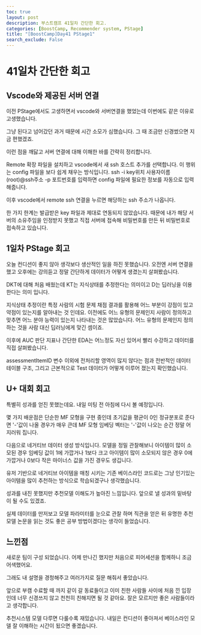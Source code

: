 ```yaml
---
toc: true
layout: post
description: 부스트캠프 41일차 간단한 회고.
categories: [BoostCamp, Recommender system, PStage]
title: "[BoostCamp]Day41 PStage1"
search_exclude: False
---
```

# 41일차 간단한 회고

## Vscode와 제공된 서버 연결

이전 PStage에서도 고생하면서 vscode와 서버연결을 했었는데 이번에도 같은 이유로 고생했습니다.

그냥 된다고 넘어갔던 과거 때문에 시간 소모가 심했습니다. 그 때 조금만 신경썼으면 지금 편했겠죠.

이런 점을 깨닳고 서버 연결에 대해 이해한 바를 간략히 정리합니다.

Remote 확장 파일을 설치하고 vscode에서 새 ssh 호스트 추가를 선택합니다. 이 행위는 config 파일을 보다 쉽게 채우는 방식입니다. ssh -i key위치 사용자이름(root)@ssh주소 -p 포트번호를 입력하면 config 파일에 필요한 정보를 자동으로 입력해줍니다.

이후 vscode에서 remote ssh 연결을 누르면 해당하는 ssh 주소가 나옵니다.

한 가지 한계는 발급받은 key 파일과 제대로 연동되지 않았습니다. 때문에 내가 해당 서버의 소유주임을 인정받지 못했고 직접 서버에 접속해 비밀번호를 만든 뒤 비밀번호로 접속하고 있습니다.

## 1일차 PStage 회고

오늘 컨디션이 좋지 않아 생각보다 생산적인 일을 하진 못했습니다. 오전엔 서버 연결을 했고 오후에는 강의듣고 정말 간단하게 데이터가 어떻게 생겼는지 살펴봤습니다.

DKT에 대해 처음 배웠는데 KT는 지식상태를 추정한다는 의미이고 D는 딥러닝을 이용한다는 의미 입니다.

지식상태 추정이란 특정 사람의 시험 문제 채점 결과를 활용해 어느 부분이 강점이 있고 약점이 있는지를 알아내는 것 인데요. 이전에도 어느 유형의 문제인지 사람이 정의하고 맞추면 어느 분야 능력이 있는지 나타내는 것은 많았습니다. 어느 유형의 문제인지 정의하는 것을 사람 대신 딥러닝에게 맞긴 셈이죠.

이후에 AUC 판단 지표나 간단한 EDA는 어느정도 자신 있어서 빨리 수강하고 데이터를 직접 살펴봤습니다.

assessmentItemID 변수 이외에 전처리할 영역이 많지 않다는 점과 전반적인 데이터 테이블 구조, 그리고 근본적으로 Test 데이터가 어떻게 이루어 졌는지 확인했습니다.

## U+ 대회 회고

특별히 성과를 얻진 못했는데요. 내일 미팅 전 아침에 다시 볼 예정입니다.

몇 가지 배운점은 단순한 MF 모형을 구현 중인데 초기값을 평균이 0인 정규분포로 준다면 '-'값이 나올 경우가 매우 큰데 MF 모형 임베딩 벡터는 '-'값이 나오는 순간 정말 어지러워 집니다.

다음으로 네거티브 데이터 생성 방식입니다. 모델을 정밀 관찰해보니 아이템이 많이 소모된 경우 임베딩 값이 1에 가깝거나 1보다 크고 아이템이 많이 소모되지 않은 경우 0에 가깝거나 0보다 작은 마이너스 값을 가진 경우도 생깁니다.

유저 기반으로 네거티브 아이템을 매칭 시키는 기존 베이스라인 코드로는 그냥 인기있는 아이템을 많이 추천하는 방식으로 학습되겠구나 생각했습니다.

성과를 내진 못했지만 추천모델 이해도가 높아진 느낌입니다. 앞으로 낼 성과의 밑바탕이 될 수도 있겠죠.

실제 데이터를 만저보고 모델 파라미터를 눈으로 관찰 하며 직관을 얻은 뒤 유명한 추천 모델 논문을 읽는 것도 좋은 공부 방법이겠다는 생각이 들었습니다.

## 느낀점

새로운 팀이 구성 되었습니다. 어제 만나긴 했지만 처음으로 피어세션을 함께하니 조금 어색했어요.

그래도 내 설명을 경청해주고 여러가지로 질문 해줘서 좋았습니다.

앞으로 부캠 수료할 때 까지 같이 갈 동료들이고 이미 친한 사람들 사이에 처음 낀 입장인데 너무 신경쓰지 않고 천천히 친해지면 될 것 같아요. 잘은 모르지만 좋은 사람들이라고 생각합니다.

추천시스템 모델 다루면 다룰수록 재밌습니다. 내일은 컨디션이 좋아져서 베이스라인 모델 잘 이해하는 시간이 됬으면 좋겠습니다.